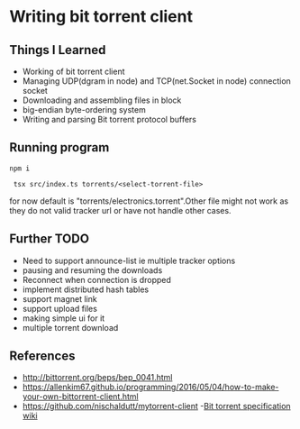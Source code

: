 # Writing bit torrent client

## Things I Learned
- Working of bit torrent client  
- Managing UDP(dgram in node) and TCP(net.Socket in node) connection socket
- Downloading and assembling files in block
- big-endian byte-ordering system
- Writing and parsing Bit torrent protocol buffers

## Running program

```
npm i
```

```
 tsx src/index.ts torrents/<select-torrent-file>
````

for now default is "torrents/electronics.torrent".Other file might not work as they do not valid tracker url or have not handle other cases.

## Further TODO

- Need to support announce-list ie multiple tracker options
- pausing and resuming the downloads
- Reconnect when connection is dropped
- implement distributed hash tables
- support magnet link
- support upload files
- making simple ui for it
- multiple torrent download

## References

- <http://bittorrent.org/beps/bep_0041.html>
- <https://allenkim67.github.io/programming/2016/05/04/how-to-make-your-own-bittorrent-client.html>
- <https://github.com/nischaldutt/mytorrent-client>
-[Bit torrent specification wiki](https://wiki.theory.org/BitTorrentSpecification#bitfield:_.3Clen.3D0001.2BX.3E.3Cid.3D5.3E.3Cbitfield.3E)
